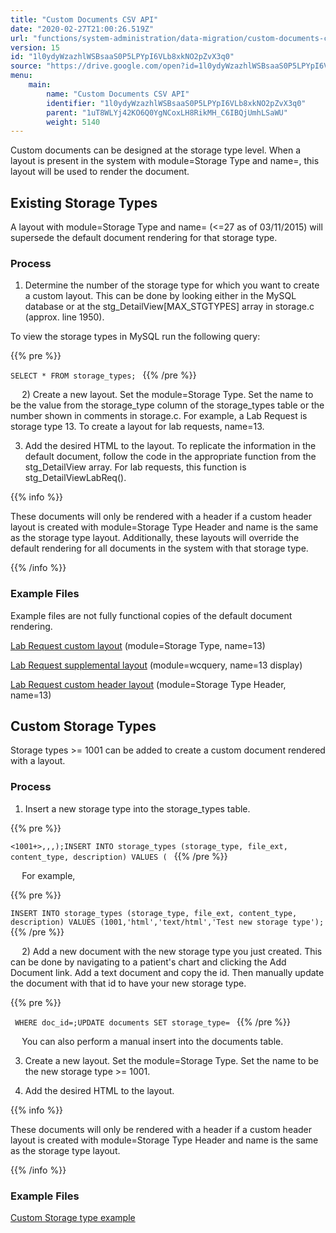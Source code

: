 ```yaml
---
title: "Custom Documents CSV API"
date: "2020-02-27T21:00:26.519Z"
url: "functions/system-administration/data-migration/custom-documents-csv-api.html"
version: 15
id: "1l0ydyWzazhlWSBsaaS0P5LPYpI6VLb8xkNO2pZvX3q0"
source: "https://drive.google.com/open?id=1l0ydyWzazhlWSBsaaS0P5LPYpI6VLb8xkNO2pZvX3q0"
menu:
    main:
        name: "Custom Documents CSV API"
        identifier: "1l0ydyWzazhlWSBsaaS0P5LPYpI6VLb8xkNO2pZvX3q0"
        parent: "1uT8WLYj42KO6Q0YgNCoxLH8RikMH_C6IBQjUmhLSaWU"
        weight: 5140
---
```

Custom documents can be designed at the storage type level. When a layout is present in the system with module=Storage Type and name=<storage type>, this layout will be used to render the document.



## Existing Storage Types

A layout with module=Storage Type and name=<existing storage type> (<=27 as of 03/11/2015) will supersede the default document rendering for that storage type.



### Process

1) Determine the number of the storage type for which you want to create a custom layout. This can be done by looking either in the MySQL database or at the stg_DetailView[MAX_STGTYPES] array in storage.c (approx. line 1950).

To view the storage types in MySQL run the following query:



{{% pre %}}

` SELECT * FROM storage_types; 
`
{{% /pre %}}


` 
`
2) Create a new layout. Set the module=Storage Type. Set the name to be the value from the storage_type column of the storage_types table or the number shown in comments in storage.c. For example, a Lab Request is storage type 13. To create a layout for lab requests, name=13.

3) Add the desired HTML to the layout. To replicate the information in the default document, follow the code in the appropriate function from the stg_DetailView array. For lab requests, this function is stg_DetailViewLabReq().

{{% info %}}

These documents will only be rendered with a header if a custom header layout is created with module=Storage Type Header and name is the same as the storage type layout. Additionally, these layouts will override the default rendering for all documents in the system with that storage type.

{{% /info %}}


### Example Files

Example files are not fully functional copies of the default document rendering.

[Lab Request custom layout](https://miewiki.med-web.com/wiki/images/3/32/Storage_Type_13.txt) (module=Storage Type, name=13)

[Lab Request supplemental layout](https://miewiki.med-web.com/wiki/images/a/ad/Lab_Request_supplemental_layout.pdf) (module=wcquery, name=13 display)

[Lab Request custom header layout](https://miewiki.med-web.com/wiki/images/6/69/Storage_Type_Header_13.txt) (module=Storage Type Header, name=13)



## Custom Storage Types

Storage types >= 1001 can be added to create a custom document rendered with a layout.



### Process

1) Insert a new storage type into the storage_types table.



{{% pre %}}

` <1001+>,,,);INSERT INTO storage_types (storage_type, file_ext, content_type, description) VALUES ( 
`
{{% /pre %}}


` 
`
For example,



{{% pre %}}

` INSERT INTO storage_types (storage_type, file_ext, content_type, description) VALUES (1001,'html','text/html','Test new storage type'); 
`
{{% /pre %}}


` 
`
2) Add a new document with the new storage type you just created. This can be done by navigating to a patient's chart and clicking the Add Document link. Add a text document and copy the id. Then manually update the document with that id to have your new storage type.



{{% pre %}}

`  WHERE doc_id=;UPDATE documents SET storage_type= 
`
{{% /pre %}}


` 
`
You can also perform a manual insert into the documents table.

3) Create a new layout. Set the module=Storage Type. Set the name to be the new storage type >= 1001.

4) Add the desired HTML to the layout.

{{% info %}}

These documents will only be rendered with a header if a custom header layout is created with module=Storage Type Header and name is the same as the storage type layout.

{{% /info %}}


### Example Files

[Custom Storage type example](https://miewiki.med-web.com/wiki/images/c/c3/Storage_type_1001_example.pdf)


